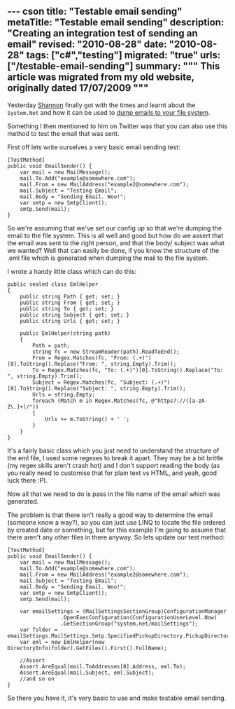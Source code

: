 --- cson
title: "Testable email sending"
metaTitle: "Testable email sending"
description: "Creating an integration test of sending an email"
revised: "2010-08-28"
date: "2010-08-28"
tags: ["c#","testing"]
migrated: "true"
urls: ["/testable-email-sending"]
summary: """
This article was migrated from my old website, originally dated 17/07/2009
"""
---
Yesterday [Shannon][1] finally got with the times and learnt about the `System.Net` and how it can be used to [dump emails to your file system][2].

Something I then mentioned to him on Twitter was that you can also use this method to test the email that was sent.

First off lets write ourselves a very basic email sending test:

	[TestMethod]
	public void EmailSender() {
		var mail = new MailMessage();
		mail.To.Add("example@somewhere.com");
		mail.From = new MailAddress("example2@somewhere.com");
		mail.Subject = "Testing Email";
		mail.Body = "Sending Email. Woo!";
		var smtp = new SmtpClient();
		smtp.Send(mail);
	}

So we're assuming that we've set our config up so that we're dumping the email to the file system. This is all well and good but how do we assert that the email was sent to the right person, and that the body/ subject was what we wanted? Well that can easily be done, if you know the structure of the .eml file which is generated when dumping the mail to the file system.

I wrote a handy little class which can do this:

	public sealed class EmlHelper
	{
		public string Path { get; set; }
		public string From { get; set; }
		public string To { get; set; }
		public string Subject { get; set; }
		public string Urls { get; set; }

		public EmlHelper(string path)
		{
			Path = path;
			string fc = new StreamReader(path).ReadToEnd();
			From = Regex.Matches(fc, "From: (.+)")[0].ToString().Replace("From: ", string.Empty).Trim();
			To = Regex.Matches(fc, "To: (.+)")[0].ToString().Replace("To: ", string.Empty).Trim();
			Subject = Regex.Matches(fc, "Subject: (.+)")[0].ToString().Replace("Subject: ", string.Empty).Trim();
			Urls = string.Empty;
			foreach (Match m in Regex.Matches(fc, @"https?://([a-zA-Z\.]+)/"))
			{
				Urls += m.ToString() + ' ';
			}
		}
	}

It's a fairly basic class which you just need to understand the structure of the eml file, I used some regexes to break it apart. They may be a bit brittle (my regex skills aren't crash hot) and I don't support reading the body (as you really need to customise that for plain text vs HTML, and yeah, good luck there :P).

Now all that we need to do is pass in the file name of the email which was generated. 

The problem is that there isn't really a good way to determine the email (someone know a way?), so you can just use LINQ to locate the file ordered by created date or something, but for this example I'm going to assume that there aren't any other files in there anyway. So lets update our test method:

	[TestMethod]
	public void EmailSender() {
		var mail = new MailMessage();
		mail.To.Add("example@somewhere.com");
		mail.From = new MailAddress("example2@somewhere.com");
		mail.Subject = "Testing Email";
		mail.Body = "Sending Email. Woo!";
		var smtp = new SmtpClient();
		smtp.Send(mail);

		var emailSettings = (MailSettingsSectionGroup)ConfigurationManager
                     .OpenExecConfiguration(ConfigurationUserLevel.Now)
                     .GetSectionGroup("system.net/mailSettings");
		var folder = emailSettings.MailSettings.Smtp.SpecifiedPickupDirectory.PickupDirectoryLocation;
		var eml = new EmlHelper(new DirectoryInfo(folder).GetFiles().First().FullName);

		//Assert
		Assert.AreEqual(mail.ToAddresses[0].Address, eml.To);
		Assert.AreEqual(mail.Subject, eml.Subject);
		//and so on
	}

So there you have it, it's very basic to use and make testable email sending.

  [1]: http://twitter.com/shazwazza
  [2]: http://farmcode.org/post/2009/07/16/Testing-Outgoing-SMTP-Emails-So-Simple!.aspx
